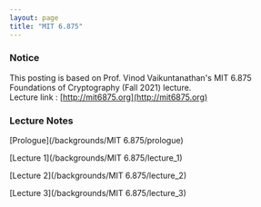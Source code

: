 ```yaml
---
layout: page
title: "MIT 6.875"
---
```

### Notice

This posting is based on Prof. Vinod Vaikuntanathan's MIT 6.875 Foundations of Cryptography (Fall 2021) lecture. <br>
Lecture link : [http://mit6875.org](http://mit6875.org)

### Lecture Notes

[Prologue](/backgrounds/MIT 6.875/prologue)

[Lecture 1](/backgrounds/MIT 6.875/lecture_1)

[Lecture 2](/backgrounds/MIT 6.875/lecture_2)

[Lecture 3](/backgrounds/MIT 6.875/lecture_3)

